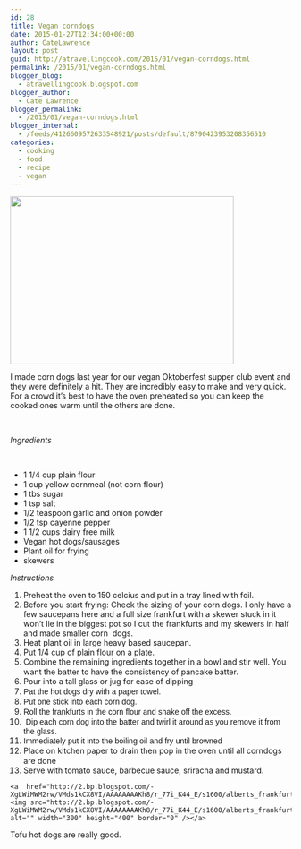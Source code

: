 ```yaml
---
id: 28
title: Vegan corndogs
date: 2015-01-27T12:34:00+00:00
author: CateLawrence
layout: post
guid: http://atravellingcook.com/2015/01/vegan-corndogs.html
permalink: /2015/01/vegan-corndogs.html
blogger_blog:
  - atravellingcook.blogspot.com
blogger_author:
  - Cate Lawrence
blogger_permalink:
  - /2015/01/vegan-corndogs.html
blogger_internal:
  - /feeds/4126609572633548921/posts/default/8790423953208356510
categories:
  - cooking
  - food
  - recipe
  - vegan
---
```


  <a  href="http://3.bp.blogspot.com/-EFJEKg9sV_Q/VMdtXrwkosI/AAAAAAAAKic/BkcOXXdwySE/s1600/4959134244_fc7dd0f3b8_o.jpg"><img src="http://3.bp.blogspot.com/-EFJEKg9sV_Q/VMdtXrwkosI/AAAAAAAAKic/BkcOXXdwySE/s1600/4959134244_fc7dd0f3b8_o.jpg" alt="" width="400" height="300" border="0" /></a>






  I made corn dogs last year for our vegan Oktoberfest supper club event and they were definitely a hit. They are incredibly easy to make and very quick. For a crowd it&#8217;s best to have the oven preheated so you can keep the cooked ones warm until the others are done. 








   



  <i>Ingredients</i>





&nbsp;

  * 1 1/4 cup plain flour
  * 1 cup yellow cornmeal (not corn flour)
  * 1 tbs sugar
  * 1 tsp salt
  * 1/2 teaspoon garlic and onion powder
  * 1/2 tsp cayenne pepper
  * 1 1/2 cups dairy free milk
  * Vegan hot dogs/sausages
  * Plant oil for frying
  * skewers

<i>Instructions</i>


  <ol>
    <li>
      Preheat the oven to 150 celcius and put in a tray lined with foil.
    </li>
    <li>
      Before you start frying: Check the sizing of your corn dogs. I only have a few saucepans here and a full size frankfurt with a skewer stuck in it won&#8217;t lie in the biggest pot so I cut the frankfurts and my skewers in half and made smaller corn  dogs. 
    </li>
    <li>
      Heat plant oil in large heavy based saucepan.
    </li>
    <li>
      <span style="background-color: white;">Put 1/4 cup of plain flour on a plate.
    </li>
    <li>
      <span style="background-color: white; line-height: 16.8999996185303px;">Combine the remaining ingredients together in a bowl and stir well. You want the batter to have the consistency of pancake batter.
    </li>
    <li>
      <span style="background-color: white; line-height: 16.8999996185303px;">Pour into a tall glass or jug for ease of dipping
    </li>
    <li>
      <span style="background-color: white; font-family: Arial, Helvetica, sans-serif; line-height: 16.8999996185303px;">Pat the hot dogs dry with a paper towel. 
    </li>
    <li>
      <span style="background-color: white; font-family: Arial, Helvetica, sans-serif; line-height: 16.8999996185303px;">Put one stick into each corn dog. 
    </li>
    <li>
      <span style="background-color: white; font-family: Arial, Helvetica, sans-serif; line-height: 16.8999996185303px;">Roll the frankfurts in the corn flour and shake off the excess.
    </li>
    <li>
      <span style="background-color: white; font-family: Arial, Helvetica, sans-serif; line-height: 16.8999996185303px;"> Dip each corn dog into the batter and twirl it around as you remove it from the glass.
    </li>
    <li>
      <span style="background-color: white; font-family: Arial, Helvetica, sans-serif; line-height: 16.8999996185303px;">Immediately put it in<span style="background-color: white; font-family: Arial, Helvetica, sans-serif; line-height: 16.8999996185303px;">to the boiling oil and fry until browned
    </li>
    <li>
      <span style="background-color: white; line-height: 16.8999996185303px;">Place on kitchen paper to drain then pop in the oven until all corndogs are done
    </li>
    <li>
      <span style="background-color: white; line-height: 16.8999996185303px;">Serve with tomato sauce, barbecue sauce, sriracha and mustard.
    </li>
  </ol>
  
  
    <a  href="http://2.bp.blogspot.com/-XgLWiMWM2rw/VMds1kCX8VI/AAAAAAAAKh8/r_77i_K44_E/s1600/alberts_frankfurter_gross.jpg"><img src="http://2.bp.blogspot.com/-XgLWiMWM2rw/VMds1kCX8VI/AAAAAAAAKh8/r_77i_K44_E/s1600/alberts_frankfurter_gross.jpg" alt="" width="300" height="400" border="0" /></a>
  
  
  
  
  
  <div style="text-align: left;">
    Tofu hot dogs are really good.
  
